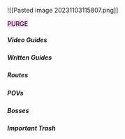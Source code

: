 ![[Pasted image 20231103115807.png]]

<mark style="background: #FFB8EBA6;">PURGE</mark> 

##### Video Guides


##### Written Guides

##### Routes


##### POVs


##### Bosses


##### Important Trash
